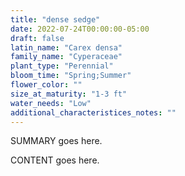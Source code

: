```yaml
---
title: "dense sedge"
date: 2022-07-24T00:00:00-05:00
draft: false
latin_name: "Carex densa"
family_name: "Cyperaceae"
plant_type: "Perennial"
bloom_time: "Spring;Summer"
flower_color: ""
size_at_maturity: "1-3 ft"
water_needs: "Low"
additional_characteristices_notes: ""
---
```


SUMMARY goes here.

<!--more-->

CONTENT goes here.